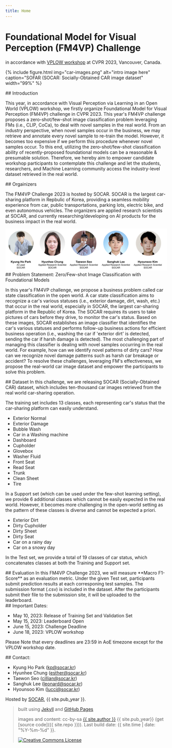 ```yaml
---
title: Home
---
```


# Foundational Model for Visual Perception (FM4VP) Challenge

in accordance with [VPLOW workshop](https://vplow.github.io/vplow_3rd.html) at CVPR 2023, Vancouver, Canada.

{% include figure.html img="car-images.png" alt="intro image here" caption="SOFAR (SOCAR: Socially-Obtained CAR image dataset" width="99%" %}


<div class="toc" markdown="1">
## Introduction

This year, in accordance with Visual Perception via Learning in an Open World (VPLOW) workshop, we firstly organize Foundational Model for Visual Perception (FM4VP) challenge in CVPR 2023. This year's FM4VP challenge proposes a zero-shot/few-shot image classification problem leveraging FMs (i.e., CLIP, CoCa), to deal with novel samples in the real world. From an industry perspective, when novel samples occur in the business, we may retrieve and annotate every novel sample to re-train the model. However, it becomes too expensive if we perform this procedure whenever novel samples occur. To this end, utilizing the zero-shot/few-shot classification ability of recently-proposed foundational models can be a reasonable & presumable solution. Therefore, we hereby aim to empower candidate workshop participants to contemplate this challenge and let the students, researchers, and Machine Learning community access the industry-level dataset retrieved in the real world. 


</div>


<div class="toc" markdown="1">
## Orgainizers

The FM4VP Challenge 2023 is hosted by SOCAR. SOCAR is the largest car-sharing platform in Repbulic of Korea, providing a seamless mobility experience from car, public transportations, parking lots, electric bike, and even autonomous vehicles. The organizers are applied research scientists at SOCAR, and currently researching/developing on AI products for the business impact in the real world.

<img src="images/organizers-2.png">

</div>

<div class="toc" markdown="1">
## Problem Statement: Zero/Few-shot Image Classification with Foundational Models

In this year's FM4VP challenge, we propose a business problem called car state classification in the open world. A car state classification aims to recognize a car's various statuses (i.e., exterior damage, dirt, wash, etc.) that occur in the real world, especially in SOCAR, the largest car-sharing platform in the Republic of Korea. The SOCAR requires its users to take pictures of cars before they drive, to monitor the car's status. Based on these images, SOCAR establishes an image classifier that identifies the car's various statuses and performs follow-up business actions for efficient business operation (i.e., washing the car if 'exterior dirt' is detected, sending the car if harsh damage is detected). The most challenging part of managing this classifier is dealing with novel samples occurring in the real world. For example, how can we identify novel patterns of dirty cars? How can we recognize novel damage patterns such as harsh car breakage or accident? To resolve these challenges, leveraging FM's effectiveness, we propose the real-world car image dataset and empower the participants to solve this problem. 
</div>


<div class="toc" markdown="1">
## Dataset
In this challenge, we are releasing SOCAR (Socially-Obtained CAR) dataset, which includes ten-thousand car images retrieved from the real world car-sharing operation.

The training set includes 13 classes, each representing car's status that the car-sharing platform can easily understand.

* Exterior Normal
* Exterior Damage
* Bubble Wash
* Car in a Washing machine
* Dashboard
* Cupholder
* Glovebox
* Washer Fluid
* Front Seat
* Read Seat
* Trunk
* Clean Sheet
* Tire

In a Support set (which can be used under the few-shot learning setting), we provide 6 additional classes which cannot be easily expected in the real world. However, it becomes more challenging in the open-world setting as the pattern of these classes is diverse and cannot be expected a priori.

* Exterior Dirt
* Dirty Cupholder
* Dirty Sheet
* Dirty Seat
* Car on a rainy day
* Car on a snowy day

In the Test set, we provide a total of 19 classes of car status, which concatenates classes at both the Training and Support set.

</div>

<div class="toc" markdown="1">
## Evaluation
In this FM4VP Challenge 2023, we will measure **Macro F1-Score** as an evaluation metric. Under the given Test set, participants submit prediction results at each corresponing test samples. The submission format (.csv) is included in the dataset. After the participants submit their file to the submission site, it will be uploaded to the leaderboard.

</div>

<div class="toc" markdown="1">
## Important Dates:

* May 10, 2023: Release of Training Set and Validation Set
* May 15, 2023: Leaderboard Open
* June 15, 2023: Challenge Deadline
* June 18, 2023: VPLOW workshop

Please Note that every deadlines are 23:59 in AoE timezone except for the VPLOW workshop date.

</div>


<div class="toc" markdown="1">
## Contact:

* Kyung Ho Park (kp@socar.kr)
* Hyunhee Chung (esther@socar.kr)
* Taewon Seo (cillian@socar.kr)
* Sanghuk Lee (leonard@socar.kr)
* Hyounsoo Kim (lucci@socar.kr)

</div>


Hosted by [SOCAR](https://www.socar.kr/), {{ site.pub_year }}.
 
> built using [Jekyll](https://jekyllrb.com/) and [GitHub Pages](https://pages.github.com/)
>
> images and content: cc-by-sa <a href="https://github.com/{{ site.github_username }}">{{ site.author }}</a> {{ site.pub_year}} (get [source code]({{ site.repo }})).
> Last build date: {{ site.time | date: "%Y-%m-%d" }}.
>
> <a href="http://creativecommons.org/licenses/by-sa/4.0/" rel="license"><img style="border-width: 0;" src="https://i.creativecommons.org/l/by-sa/4.0/88x31.png" alt="Creative Commons License" /></a>
